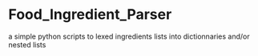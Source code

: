 # Food_Ingredient_Parser
a simple python scripts to lexed ingredients lists into dictionnaries and/or nested lists
